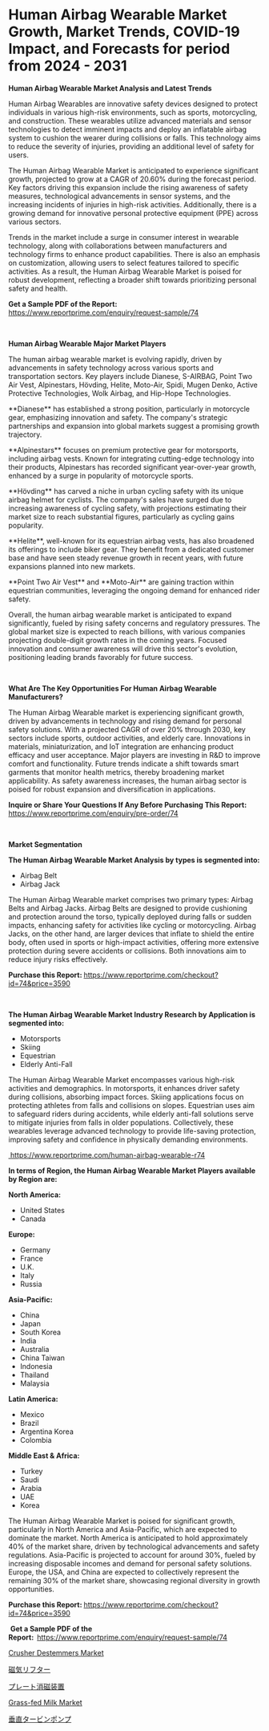 <p><h1>Human Airbag Wearable Market Growth, Market Trends, COVID-19 Impact, and Forecasts for period from 2024 - 2031</h1></p><p><strong>Human Airbag Wearable Market Analysis and Latest Trends</strong></p>
<p><p>Human Airbag Wearables are innovative safety devices designed to protect individuals in various high-risk environments, such as sports, motorcycling, and construction. These wearables utilize advanced materials and sensor technologies to detect imminent impacts and deploy an inflatable airbag system to cushion the wearer during collisions or falls. This technology aims to reduce the severity of injuries, providing an additional level of safety for users.</p><p>The Human Airbag Wearable Market is anticipated to experience significant growth, projected to grow at a CAGR of 20.60% during the forecast period. Key factors driving this expansion include the rising awareness of safety measures, technological advancements in sensor systems, and the increasing incidents of injuries in high-risk activities. Additionally, there is a growing demand for innovative personal protective equipment (PPE) across various sectors. </p><p>Trends in the market include a surge in consumer interest in wearable technology, along with collaborations between manufacturers and technology firms to enhance product capabilities. There is also an emphasis on customization, allowing users to select features tailored to specific activities. As a result, the Human Airbag Wearable Market is poised for robust development, reflecting a broader shift towards prioritizing personal safety and health.</p></p>
<p><strong>Get a Sample PDF of the Report:&nbsp;</strong> <a href="https://www.reportprime.com/enquiry/request-sample/74">https://www.reportprime.com/enquiry/request-sample/74</a></p>
<p>&nbsp;</p>
<p><strong>Human Airbag Wearable Major Market Players</strong></p>
<p><p>The human airbag wearable market is evolving rapidly, driven by advancements in safety technology across various sports and transportation sectors. Key players include Dianese, S-AIRBAG, Point Two Air Vest, Alpinestars, Hövding, Helite, Moto-Air, Spidi, Mugen Denko, Active Protective Technologies, Wolk Airbag, and Hip-Hope Technologies.</p><p>**Dianese** has established a strong position, particularly in motorcycle gear, emphasizing innovation and safety. The company's strategic partnerships and expansion into global markets suggest a promising growth trajectory. </p><p>**Alpinestars** focuses on premium protective gear for motorsports, including airbag vests. Known for integrating cutting-edge technology into their products, Alpinestars has recorded significant year-over-year growth, enhanced by a surge in popularity of motorcycle sports.</p><p>**Hövding** has carved a niche in urban cycling safety with its unique airbag helmet for cyclists. The company's sales have surged due to increasing awareness of cycling safety, with projections estimating their market size to reach substantial figures, particularly as cycling gains popularity.</p><p>**Helite**, well-known for its equestrian airbag vests, has also broadened its offerings to include biker gear. They benefit from a dedicated customer base and have seen steady revenue growth in recent years, with future expansions planned into new markets.</p><p>**Point Two Air Vest** and **Moto-Air** are gaining traction within equestrian communities, leveraging the ongoing demand for enhanced rider safety.</p><p>Overall, the human airbag wearable market is anticipated to expand significantly, fueled by rising safety concerns and regulatory pressures. The global market size is expected to reach billions, with various companies projecting double-digit growth rates in the coming years. Focused innovation and consumer awareness will drive this sector's evolution, positioning leading brands favorably for future success.</p></p>
<p>&nbsp;</p>
<p><strong>What Are The Key Opportunities For Human Airbag Wearable Manufacturers?</strong></p>
<p><p>The Human Airbag Wearable market is experiencing significant growth, driven by advancements in technology and rising demand for personal safety solutions. With a projected CAGR of over 20% through 2030, key sectors include sports, outdoor activities, and elderly care. Innovations in materials, miniaturization, and IoT integration are enhancing product efficacy and user acceptance. Major players are investing in R&D to improve comfort and functionality. Future trends indicate a shift towards smart garments that monitor health metrics, thereby broadening market applicability. As safety awareness increases, the human airbag sector is poised for robust expansion and diversification in applications.</p></p>
<p><strong>Inquire or Share Your Questions If Any Before Purchasing This Report:</strong> <a href="https://www.reportprime.com/enquiry/pre-order/74">https://www.reportprime.com/enquiry/pre-order/74</a></p>
<p>&nbsp;</p>
<p><strong>Market Segmentation</strong></p>
<p><strong>The Human Airbag Wearable Market Analysis by types is segmented into:</strong></p>
<p><ul><li>Airbag Belt</li><li>Airbag Jack</li></ul></p>
<p><p>The Human Airbag Wearable market comprises two primary types: Airbag Belts and Airbag Jacks. Airbag Belts are designed to provide cushioning and protection around the torso, typically deployed during falls or sudden impacts, enhancing safety for activities like cycling or motorcycling. Airbag Jacks, on the other hand, are larger devices that inflate to shield the entire body, often used in sports or high-impact activities, offering more extensive protection during severe accidents or collisions. Both innovations aim to reduce injury risks effectively.</p></p>
<p><strong>Purchase this Report:&nbsp;</strong><a href="https://www.reportprime.com/checkout?id=74&price=3590">https://www.reportprime.com/checkout?id=74&price=3590</a></p>
<p>&nbsp;</p>
<p><strong>The Human Airbag Wearable Market Industry Research by Application is segmented into:</strong></p>
<p><ul><li>Motorsports</li><li>Skiing</li><li>Equestrian</li><li>Elderly Anti-Fall</li></ul></p>
<p><p>The Human Airbag Wearable Market encompasses various high-risk activities and demographics. In motorsports, it enhances driver safety during collisions, absorbing impact forces. Skiing applications focus on protecting athletes from falls and collisions on slopes. Equestrian uses aim to safeguard riders during accidents, while elderly anti-fall solutions serve to mitigate injuries from falls in older populations. Collectively, these wearables leverage advanced technology to provide life-saving protection, improving safety and confidence in physically demanding environments.</p></p>
<p><a href="https://www.reportprime.com/human-airbag-wearable-r74">&nbsp;https://www.reportprime.com/human-airbag-wearable-r74</a></p>
<p><strong>In terms of Region, the Human Airbag Wearable Market Players available by Region are:</strong></p>
<p>
    <p> <strong> North America: </strong>
        <ul>
            <li>United States</li>
            <li>Canada</li>
        </ul>
        </p> 
    <p> <strong> Europe: </strong>
        <ul>
            <li>Germany</li>
            <li>France</li>
            <li>U.K.</li>
            <li>Italy</li>
            <li>Russia</li>
        </ul>
        </p> 
    <p> <strong> Asia-Pacific: </strong>
        <ul>
            <li>China</li>
            <li>Japan</li>
            <li>South Korea</li>
            <li>India</li>
            <li>Australia</li>
            <li>China Taiwan</li>
            <li>Indonesia</li>
            <li>Thailand</li>
            <li>Malaysia</li>
        </ul>
        </p> 
    <p> <strong> Latin America: </strong>
        <ul>
            <li>Mexico</li>
            <li>Brazil</li>
            <li>Argentina Korea</li>
            <li>Colombia</li>
        </ul>
        </p> 
    <p> <strong> Middle East & Africa: </strong>
        <ul>
            <li>Turkey</li>
            <li>Saudi</li>
            <li>Arabia</li>
            <li>UAE</li>
            <li>Korea</li>
        </ul>
    </p>
    </p>
<p><p>The Human Airbag Wearable Market is poised for significant growth, particularly in North America and Asia-Pacific, which are expected to dominate the market. North America is anticipated to hold approximately 40% of the market share, driven by technological advancements and safety regulations. Asia-Pacific is projected to account for around 30%, fueled by increasing disposable incomes and demand for personal safety solutions. Europe, the USA, and China are expected to collectively represent the remaining 30% of the market share, showcasing regional diversity in growth opportunities.</p></p>
<p><strong>Purchase this Report: </strong><a href="https://www.reportprime.com/checkout?id=74&price=3590">https://www.reportprime.com/checkout?id=74&price=3590</a></p>
<p>&nbsp;<strong>Get a Sample PDF of the Report:&nbsp;&nbsp;</strong><a href="https://www.reportprime.com/enquiry/request-sample/74">https://www.reportprime.com/enquiry/request-sample/74</a></p>
<p><strong></strong></p>
<p><p><a href="https://medium.com/@raygrimes99/deep-dive-into-the-crusher-destemmers-market-itstrends-market-segmentation-and-competitive-17b3c7a03848">Crusher Destemmers Market</a></p><p><a href="https://medium.com/@ismaelblick2023/%E3%83%9E%E3%82%B0%E3%83%8D%E3%83%86%E3%82%A3%E3%83%83%E3%82%AF%E3%83%AA%E3%83%95%E3%82%BF%E3%83%BC%E5%B8%82%E5%A0%B4%E8%AA%BF%E6%9F%BB%E5%A0%B1%E5%91%8A%E6%9B%B8-2031%E5%B9%B4%E3%81%BE%E3%81%A7%E6%88%90%E9%95%B7%E7%8E%878-3-%E3%81%A7%E6%8B%A1%E5%A4%A7%E3%81%99%E3%82%8B%E3%83%9E%E3%82%B0%E3%83%8D%E3%83%86%E3%82%A3%E3%83%83%E3%82%AF%E3%83%AA%E3%83%95%E3%82%BF%E3%83%BC%E5%B8%82%E5%A0%B4%E3%81%AE%E5%B8%82%E5%A0%B4%E8%A6%8F%E6%A8%A1%E3%81%A8%E5%8F%8E%E7%9B%8A%E5%88%86%E6%9E%90%E3%82%92%E6%8E%A2%E3%82%8B-1ac747208c32">磁気リフター</a></p><p><a href="https://medium.com/@ismaelblick2023/%E5%9C%B0%E5%9F%9F-%E3%82%BF%E3%82%A4%E3%83%97-%E4%B8%89%E7%9B%B8-%E5%8D%98%E7%9B%B8-%E3%81%8A%E3%82%88%E3%81%B3%E7%94%A8%E9%80%94-%E3%82%A8%E3%83%AC%E3%82%AF%E3%83%88%E3%83%AD%E3%83%8B%E3%82%AF%E3%82%B9-%E7%94%A3%E6%A5%AD-%E3%81%9D%E3%81%AE%E4%BB%96-%E3%81%AB%E3%82%88%E3%82%8B%E3%82%B0%E3%83%AD%E3%83%BC%E3%83%90%E3%83%AB%E3%83%97%E3%83%AC%E3%83%BC%E3%83%88%E3%83%87%E3%83%9E%E3%82%B0%E3%83%8D%E3%82%BF%E3%82%A4%E3%82%B6%E3%83%BC%E3%83%9E%E3%83%BC%E3%82%B1%E3%83%83%E3%83%88%E3%81%AE%E3%83%88%E3%83%AC%E3%83%B3%E3%83%89%E3%81%A8%E6%88%90%E9%95%B7%E6%A9%9F%E4%BC%9A%E3%81%AE%E8%A9%95%E4%BE%A1-9d0d67f6fcdc">プレート消磁装置</a></p><p><a href="https://issuu.com/reportprime-2/docs/grass-fed-milk-market-size-2030.ppt_497a0f41bf602e">Grass-fed Milk Market</a></p><p><a href="https://github.com/mohamedbakry57/Market-Research-Report-List-6/blob/main/607602810.md">垂直タービンポンプ</a></p></p>